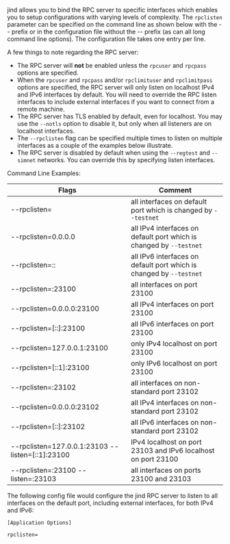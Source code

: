 jind allows you to bind the RPC server to specific interfaces which enables you
to setup configurations with varying levels of complexity.  The `rpclisten`
parameter can be specified on the command line as shown below with the -- prefix
or in the configuration file without the -- prefix (as can all long command line
options).  The configuration file takes one entry per line.

A few things to note regarding the RPC server:
* The RPC server will **not** be enabled unless the `rpcuser` and `rpcpass`
  options are specified.
* When the `rpcuser` and `rpcpass` and/or `rpclimituser` and `rpclimitpass`
  options are specified, the RPC server will only listen on localhost IPv4 and
  IPv6 interfaces by default.  You will need to override the RPC listen
  interfaces to include external interfaces if you want to connect from a remote
  machine.
* The RPC server has TLS enabled by default, even for localhost.  You may use
  the `--notls` option to disable it, but only when all listeners are on
  localhost interfaces.
* The `--rpclisten` flag can be specified multiple times to listen on multiple
  interfaces as a couple of the examples below illustrate.
* The RPC server is disabled by default when using the `--regtest` and
  `--simnet` networks.  You can override this by specifying listen interfaces.

Command Line Examples:

|Flags|Comment|
|----------|------------|
|--rpclisten=|all interfaces on default port which is changed by `--testnet`|
|--rpclisten=0.0.0.0|all IPv4 interfaces on default port which is changed by `--testnet`|
|--rpclisten=::|all IPv6 interfaces on default port which is changed by `--testnet`|
|--rpclisten=:23100|all interfaces on port 23100|
|--rpclisten=0.0.0.0:23100|all IPv4 interfaces on port 23100|
|--rpclisten=[::]:23100|all IPv6 interfaces on port 23100|
|--rpclisten=127.0.0.1:23100|only IPv4 localhost on port 23100|
|--rpclisten=[::1]:23100|only IPv6 localhost on port 23100|
|--rpclisten=:23102|all interfaces on non-standard port 23102|
|--rpclisten=0.0.0.0:23102|all IPv4 interfaces on non-standard port 23102|
|--rpclisten=[::]:23102|all IPv6 interfaces on non-standard port 23102|
|--rpclisten=127.0.0.1:23103 --listen=[::1]:23100|IPv4 localhost on port 23103 and IPv6 localhost on port 23100|
|--rpclisten=:23100 --listen=:23103|all interfaces on ports 23100 and 23103|

The following config file would configure the jind RPC server to listen to all interfaces on the default port, including external interfaces, for both IPv4 and IPv6:

```text
[Application Options]

rpclisten=
```
